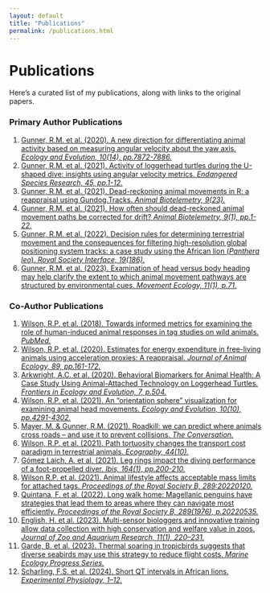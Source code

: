 ```yaml
---
layout: default
title: "Publications"
permalink: /publications.html
---
```


# Publications
Here’s a curated list of my publications, along with links to the original papers.

### Primary Author Publications
1. [Gunner, R.M. et al. (2020). A new direction for differentiating animal activity based on measuring angular velocity about the yaw axis. *Ecology and Evolution, 10(14), pp.7872-7886.*]( https://doi.org/10.1002/ece3.6515)  
2. [Gunner, R.M. et al. (2021). Activity of loggerhead turtles during the U-shaped dive: insights using angular velocity metrics. *Endangered Species Research, 45, pp.1-12.*](https://doi.org/10.3354/esr01125)  
3. [Gunner, R.M. et al. (2021). Dead-reckoning animal movements in R: a reappraisal using Gundog.Tracks. *Animal Biotelemetry, 9(23).*](https://doi.org/10.1186/s40317-021-00245-z)  
4. [Gunner, R.M. et al. (2021). How often should dead-reckoned animal movement paths be corrected for drift? *Animal Biotelemetry, 9(1), pp.1-22.*](https://doi.org/10.1186/s40317-021-00265-9)  
5. [Gunner, R.M. et al. (2022). Decision rules for determining terrestrial movement and the consequences for filtering high-resolution global positioning system tracks: a case study using the African lion (*Panthera leo*). *Royal Society Interface, 19(186).*](https://doi.org/10.1098/rsif.2021.0692)  
6. [Gunner, R.M. et al. (2023). Examination of head versus body heading may help clarify the extent to which animal movement pathways are structured by environmental cues. *Movement Ecology, 11(1), p.71.*](https://doi.org/10.1186/s40462-023-00432-y)  
   
### Co-Author Publications
1.  [Wilson, R.P. et al. (2018). Towards informed metrics for examining the role of human-induced animal responses in tag studies on wild animals. *PubMed.*](https://pubmed.ncbi.nlm.nih.gov/29851254/)  
2. [Wilson, R.P. et al. (2020). Estimates for energy expenditure in free-living animals using acceleration proxies: A reappraisal. *Journal of Animal Ecology, 89, pp.161-172.*](https://besjournals.onlinelibrary.wiley.com/doi/full/10.1111/1365-2656.13040)  
3. [Arkwright, A.C. et al. (2020). Behavioral Biomarkers for Animal Health: A Case Study Using Animal-Attached Technology on Loggerhead Turtles. *Frontiers in Ecology and Evolution, 7, p.504.*](https://doi.org/10.3389/fevo.2019.00504)  
4. [Wilson, R.P. et al. (2021). An “orientation sphere” visualization for examining animal head movements. *Ecology and Evolution, 10(10), pp.4291-4302.*]( https://doi.org/10.1002/ece3.6197)  
5. [Mayer, M. & Gunner, R.M. (2021). Roadkill: we can predict where animals cross roads – and use it to prevent collisions. *The Conversation.*](https://theconversation.com/roadkill-we-can-predict-where-animals-cross-roads-and-use-it-to-prevent-collisions-164001)  
6. [Wilson, R.P. et al. (2021). Path tortuosity changes the transport cost paradigm in terrestrial animals. *Ecography, 44(10).*](https://doi.org/10.1111/ecog.05850)  
7. [Gómez Laich, A. et al. (2021). Leg rings impact the diving performance of a foot-propelled diver. *Ibis, 164(1), pp.200-210.*](https://doi.org/10.1111/ibi.12998)  
8.  [Wilson R.P. et al. (2021). Animal lifestyle affects acceptable mass limits for attached tags. *Proceedings of the Royal Society B, 289:20220120.*](https://doi.org/10.1111/ibi.12998)  
9.  [Quintana, F. et al. (2022). Long walk home: Magellanic penguins have strategies that lead them to areas where they can navigate most efficiently. *Proceedings of the Royal Society B, 289(1976), p.20220535.*](https://doi.org/10.1098/rspb.2022.0535)  
10. [English, H. et al. (2023). Multi-sensor biologgers and innovative training allow data collection with high conservation and welfare value in zoos. *Journal of Zoo and Aquarium Research, 11(1), 220–231.*](https://doi.org/10.19227/jzar.v11i1.670)  
11. [Garde, B. et al. (2023). Thermal soaring in tropicbirds suggests that diverse seabirds may use this strategy to reduce flight costs. *Marine Ecology Progress Series.*](https://doi.org/10.3354/meps14410)  
12. [Scharling, F.S. et al. (2024). Short QT intervals in African lions. *Experimental Physiology, 1–12.*](https://doi.org/10.1113/EP092203)  